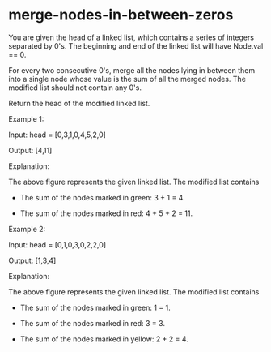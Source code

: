 # merge-nodes-in-between-zeros

You are given the head of a linked list, which contains a series of integers separated by 0's. The beginning and end of the linked list will have Node.val == 0.

For every two consecutive 0's, merge all the nodes lying in between them into a single node whose value is the sum of all the merged nodes. The modified list should not contain any 0's.

Return the head of the modified linked list.

Example 1:

Input: head = [0,3,1,0,4,5,2,0]

Output: [4,11]

Explanation: 

The above figure represents the given linked list. The modified list contains

- The sum of the nodes marked in green: 3 + 1 = 4.

- The sum of the nodes marked in red: 4 + 5 + 2 = 11.

Example 2:

Input: head = [0,1,0,3,0,2,2,0]

Output: [1,3,4]

Explanation: 

The above figure represents the given linked list. The modified list contains

- The sum of the nodes marked in green: 1 = 1.

- The sum of the nodes marked in red: 3 = 3.

- The sum of the nodes marked in yellow: 2 + 2 = 4.
